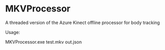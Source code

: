 # MKVProcessor
A threaded version of the Azure Kinect offline processor for body tracking

Usage:

MKVProcessor.exe test.mkv out.json
